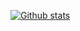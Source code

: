 [![Github stats](https://github-readme-stats.vercel.app/api?username=MelidaZ&theme=yeblu&count_private=true&include_all_commits=true)](#)
